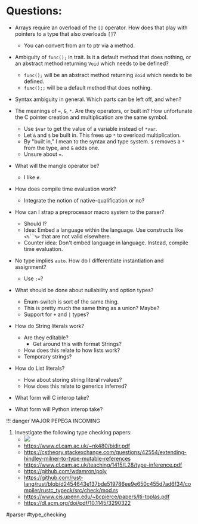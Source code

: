 # Questions:

* Arrays require an overload of the `[]` operator. How does
   that play with pointers to a type that also overloads `[]`?
   * You can convert from arr to ptr via a method.

* Ambiguity of `func();` in trait. Is it a default method that
   does nothing, or an abstract method returning `Void` which
   needs to be defined?
   * `func();` will be an abstract method returning `Void` which needs to be defined.
   * `func();;` will be a default method that does nothing.

* Syntax ambiguity in general. Which parts can be left off, and when?

* The meanings of `=`, `&`, `*`. Are they operators, or
   built in? How unfortunate the C pointer creation and
   multiplication are the same symbol.
	* Use `$var` to get the value of a variable instead of `*var`.
	* Let `&` and `$` be built in. This frees up `*` to overload multiplication.
	* By "built in," I mean to the syntax and type system. `$` removes a `*` from the type, and `&` adds one.
	* Unsure about `=`.

* What will the mangle operator be?
   * I like `#`.

* How does compile time evaluation work?
    * Integrate the notion of native-qualification or no?

* How can I strap a preprocessor macro system to the parser?
	* Should I?
	* Idea: Embed a language within the language. Use constructs like `<%``%>` that are not  valid elsewhere.
   * Counter idea: Don't embed language in language. Instead, compile time evaluation.

* No type implies `auto`. How do I differentiate instantiation and assignment?
   * Use `:=`?

* What should be done about nullability and option types?
   * Enum-switch is sort of the same thing.
   * This is pretty much the same thing as a union? Maybe?
   * Support for `+` and `|` types?

* How do String literals work?
  * Are they editable?
    * Get around this with format Strings?
  * How does this relate to how lists work?
  * Temporary strings?

* How do List literals?
  * How about storing string literal rvalues?
  * How does this relate to generics inferred?


* What form will C interop take?

* What form will Python interop take?


!!! danger MAJOR PEPEGA INCOMING

1. Investigate the following type checking papers:
    * ![](https://cdn.discordapp.com/attachments/542264318465671170/899288340241739827/unknown.png)
    * https://www.cl.cam.ac.uk/~nk480/bidir.pdf
    * https://cstheory.stackexchange.com/questions/42554/extending-hindley-milner-to-type-mutable-references
    * https://www.cl.cam.ac.uk/teaching/1415/L28/type-inference.pdf
    * https://github.com/wdamron/poly
    * https://github.com/rust-lang/rust/blob/d2454643e137bde519786ee9e650c455d7ad6f34/compiler/rustc_typeck/src/check/mod.rs
    * https://www.cis.upenn.edu/~bcpierce/papers/lti-toplas.pdf
    * https://dl.acm.org/doi/pdf/10.1145/3290322

#parser
#type_checking
